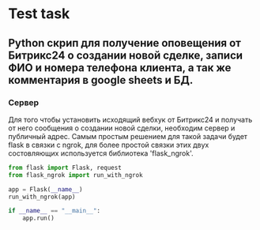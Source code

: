 # Test task

## Python скрип для получение оповещения от Битрикс24 о создании новой сделке, записи ФИО и номера телефона клиента, а так же комментария в google sheets и БД.  
 
 ### Сервер
 Для того чтобы установить исходящий вебхук от Битрикс24 и получать от него сообщения о создании новой сделки, необходим сервер и публичный адрес.
 Самым простым решением для такой задачи будет flask  в связки с ngrok, для более простой связки этих двух состовляющих используется библиотека 'flask_ngrok'.
```python
from flask import Flask, request
from flask_ngrok import run_with_ngrok

app = Flask(__name__)
run_with_ngrok(app)

if __name__ == "__main__":
    app.run()
```